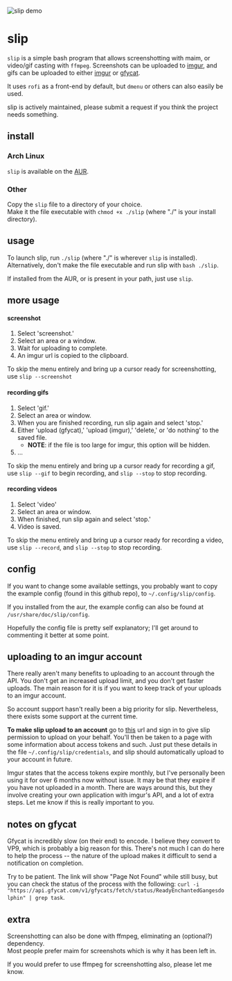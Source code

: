 ![slip demo](https://raw.githubusercontent.com/Toqozz/slip/master/demo.gif)

# slip
`slip` is a simple bash program that allows screenshotting with maim, or video/gif casting with `ffmpeg`.
Screenshots can be uploaded to [imgur](https://imgur.com), and gifs can be uploaded to either [imgur](https://imgur.com) or [gfycat](https://gfycat.com).

It uses `rofi` as a front-end by default, but `dmenu` or others can also easily be used.

slip is actively maintained, please submit a request if you think the project needs something.

## install
### Arch Linux
`slip` is available on the [AUR](https://aur.archlinux.org/packages/slip/).

### Other
Copy the `slip` file to a directory of your choice.   
Make it the file executable with `chmod +x ./slip` (where "./" is your install directory).

## usage
To launch slip, run `./slip` (where "./" is wherever `slip` is installed).    
Alternatively, don't make the file executable and run slip with `bash ./slip`.

If installed from the AUR, or is present in your path, just use `slip`.

## more usage

#### screenshot
1. Select 'screenshot.'
2. Select an area or a window.
3. Wait for uploading to complete.
4. An imgur url is copied to the clipboard. 

To skip the menu entirely and bring up a cursor ready for screenshotting, use `slip --screenshot`

#### recording gifs
1. Select 'gif.'
2. Select an area or window.     
3. When you are finished recording, run slip again and select 'stop.'      
4. Either 'upload (gfycat),' 'upload (imgur),' 'delete,' or 'do nothing' to the saved file.
    - **NOTE**: if the file is too large for imgur, this option will be hidden.
5. ...

To skip the menu entirely and bring up a cursor ready for recording a gif, use `slip --gif` to begin recording, and `slip --stop` to stop recording.

#### recording videos
1. Select 'video'
2. Select an area or window.
3. When finished, run slip again and select 'stop.'
4. Video is saved.

To skip the menu entirely and bring up a cursor ready for recording a video, use `slip --record`, and `slip --stop` to stop recording.

## config
If you want to change some available settings, you probably want to copy the example config (found in this github repo), to `~/.config/slip/config`.

If you installed from the aur, the example config can also be found at `/usr/share/doc/slip/config`.

Hopefully the config file is pretty self explanatory; I'll get around to commenting it better at some point.

## uploading to an imgur account
There really aren't many benefits to uploading to an account through the API.  You don't get an increased upload limit, and you don't get faster uploads.  The main reason for it is if you want to keep track of your uploads to an imgur account.

So account support hasn't really been a big priority for slip.  Nevertheless, there exists some support at the current time.

**To make slip upload to an account** go to [this](https://api.imgur.com/oauth2/authorize?client_id=abd3a90bbfb65e9&response_type=token) url and sign in to give slip permission to upload on your behalf.
You'll then be taken to a page with some information about access tokens and such.
Just put these details in the file `~/.config/slip/credentials`, and slip should automatically upload to your account in future.

Imgur states that the access tokens expire monthly, but I've personally been using it for over 6 months now without issue.  It may be that they expire if you have not uploaded in a month.
There are ways around this, but they involve creating your own application with imgur's API, and a lot of extra steps.  Let me know if this is really important to you.

## notes on gfycat
Gfycat is incredibly slow (on their end) to encode.  I believe they convert to VP9, which is probably a big reason for this.  There's not much I can do here to help the process -- the nature of the upload makes it difficult to send a notification on completion.

Try to be patient.  The link will show "Page Not Found" while still busy, but you can check the status of the process with the following: `curl -i "https://api.gfycat.com/v1/gfycats/fetch/status/ReadyEnchantedGangesdolphin" | grep task`.

## extra
Screenshotting can also be done with ffmpeg, eliminating an (optional?) dependency.     
Most people prefer maim for screenshots which is why it has been left in.

If you would prefer to use ffmpeg for screenshotting also, please let me know.
